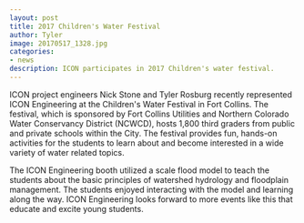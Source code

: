 ```yaml
---
layout: post
title: 2017 Children's Water Festival
author: Tyler
image: 20170517_1328.jpg
categories:
- news
description: ICON participates in 2017 Children's water festival.
---
```


ICON project engineers Nick Stone and Tyler Rosburg recently represented ICON
Engineering at the Children's Water Festival in Fort Collins. The festival,
which is sponsored by Fort Collins Utilities and Northern Colorado Water
Conservancy District (NCWCD), hosts 1,800 third graders from public and private
schools within the City. The festival provides fun, hands-on activities for the
students to learn about and become interested in a wide variety of water related
topics.

The ICON Engineering booth utilized a scale flood model to teach the students
about the basic principles of watershed hydrology and floodplain management. The
students enjoyed interacting with the model and learning along the way. ICON
Engineering looks forward to more events like this that educate and excite young
students.

